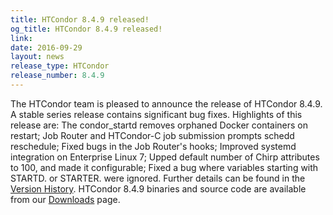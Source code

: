 ```yaml
---
title: HTCondor 8.4.9 released!
og_title: HTCondor 8.4.9 released!
link: 
date: 2016-09-29
layout: news
release_type: HTCondor
release_number: 8.4.9
---
```


The HTCondor team is pleased to announce the release of HTCondor 8.4.9. A stable series release contains significant bug fixes.  Highlights of this release are: The condor_startd removes orphaned Docker containers on restart; Job Router and HTCondor-C job submission prompts schedd reschedule; Fixed bugs in the Job Router's hooks; Improved systemd integration on Enterprise Linux 7; Upped default number of Chirp attributes to 100, and made it configurable; Fixed a bug where variables starting with STARTD. or STARTER. were ignored.  Further details can be found in the <a href="manual/v8.4.9/10_3Stable_Release.html">Version History</a>. HTCondor 8.4.9 binaries and source code are available from our <a href="downloads/">Downloads</a> page. 
